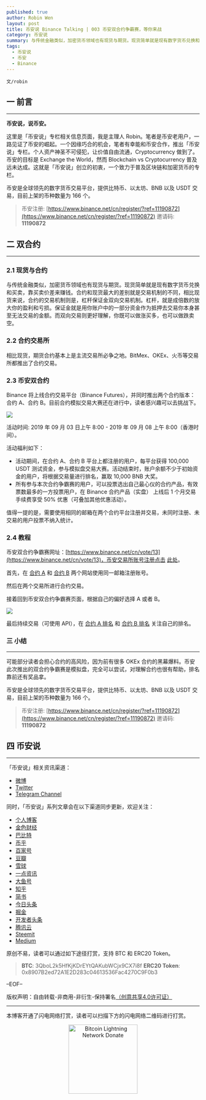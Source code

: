 ```yaml
---
published: true
author: Robin Wen
layout: post
title: 币安说 Binance Talking | 003 币安双合约争霸赛，等你来战
category: 币安说
summary: 与传统金融类似，加密货币领域也有现货与期货。现货简单就是现有数字货币兑换和买卖，靠买卖价差来赚钱。合约和现货最大的差别就是交易机制的不同，相比现货来说，合约的交易机制则是，杠杆保证金双向交易机制。杠杆，就是成倍数的放大你的盈利和亏损。保证金就是用你账户中的一部分资金作为抵押去交易你本身甚至无法交易的金额。而双向交易则更好理解，你既可以做涨买多，也可以做跌卖空。可能部分读者会担心合约的高风险，因为前有很多 OKEx 合约的黑幕爆料。币安此次推出的双合约争霸赛是模拟盘，完全可以尝试，对理解合约也很有帮助，排名靠前还有奖品拿。
tags:
  - 币安说
  - 币安
  - Binance
---
```


`文/robin`

## 一 前言
***

**币安说，说币安。**

这里是「币安说」专栏相关信息页面，我是主理人 Robin。笔者是币安老用户，一路见证了币安的崛起。一个因缘巧合的机会，笔者有幸能和币安合作，推出「币安说」专栏。个人资产神圣不可侵犯，让价值自由流通，Cryptocurrency 做到了。币安的目标是 Exchange the World，然而 Blockchain vs Cryptocurrency 普及远未达成。这就是「币安说」创立的初衷，一个致力于普及区块链和加密货币的专栏。

币安是全球领先的数字货币交易平台，提供比特币、以太坊、BNB 以及 USDT 交易，目前上架的币种数量为 166 个。

> 币安注册: [https://www.binance.net/cn/register/?ref=11190872](https://www.binance.net/cn/register/?ref=11190872)
> 邀请码: **11190872**

## 二 双合约
***

### 2.1 现货与合约

与传统金融类似，加密货币领域也有现货与期货。现货简单就是现有数字货币兑换和买卖，靠买卖价差来赚钱。合约和现货最大的差别就是交易机制的不同，相比现货来说，合约的交易机制则是，杠杆保证金双向交易机制。杠杆，就是成倍数的放大你的盈利和亏损。保证金就是用你账户中的一部分资金作为抵押去交易你本身甚至无法交易的金额。而双向交易则更好理解，你既可以做涨买多，也可以做跌卖空。

### 2.2 合约交易所

相比现货，期货合约基本上是主流交易所必争之地。BitMex、OKEx、火币等交易所都推出了合约交易。

### 2.3 币安双合约

Binance 将上线合约交易平台（Binance Futures），并同时推出两个合约版本：合约 A、合约 B。目前合约模拟交易大赛还在进行中，读者感兴趣可以去挑战下。

![](https://cdn.dbarobin.com/binance/003/003-binance-contract-banner.png)

活动时间: 2019 年 09 月 03 日上午 8:00 - 2019 年 09 月 08 上午 8:00（香港时间）。

活动福利如下：

* 活动期间，在合约 A、合约 B 平台上都注册的用户，每平台获得 100,000 USDT 测试资金，参与模拟盘交易大赛。活动结束时，账户余额不少于初始资金的用户，将根据交易量进行排名，赢取 10,000 BNB 大奖。
* 所有参与本次合约争霸赛的用户，可以投票选出自己最心仪的合约产品，有效票数最多的一方投票用户，在 Binance 合约产品（实盘） 上线后 1 个月交易手续费享受 50% 优惠（可叠加其他优惠活动）。

值得一提的是，需要使用相同的邮箱在两个合约平台注册并交易，未同时注册、未交易的用户投票不纳入统计。

### 2.4 教程

币安双合约争霸赛网址：[https://www.binance.net/cn/vote/13](https://www.binance.net/cn/vote/13)，币安交易所账号注册点击 [此处](https://www.binance.net/cn/register/?ref=11190872)。

首先，在 [合约 A](https://testnet.binancefuture.com/cn/futures/BTCUSDT) 和 [合约 B](https://testnet.jexzh.com) 两个网站使用同一邮箱注册账号。

然后在两个交易所进行合约交易。

接着回到币安双合约争霸赛页面，根据自己的偏好选择 A 或者 B。

![](https://cdn.dbarobin.com/binance/003/003-binance-contract-01.png)

最后持续交易（可使用 API），在 [合约 A 排名](https://testnet.binancefuture.com/en/activity) 和 [合约 B 排名](https://testnet.jex.com/cn/futures_market_1) 关注自己的排名。

### 三 小结
***

可能部分读者会担心合约的高风险，因为前有很多 OKEx 合约的黑幕爆料。币安此次推出的双合约争霸赛是模拟盘，完全可以尝试，对理解合约也很有帮助，排名靠前还有奖品拿。

币安是全球领先的数字货币交易平台，提供比特币、以太坊、BNB 以及 USDT 交易，目前上架的币种数量为 166 个。

> 币安注册: [https://www.binance.net/cn/register/?ref=11190872](https://www.binance.net/cn/register/?ref=11190872)
> 邀请码: **11190872**

## 四 币安说
***

「币安说」相关资讯渠道：

* [微博](https://weibo.com/rwio)
* [Twitter](https://twitter.com/vrwio)
* [Telegram Channel](https://t.me/BinanceTalking)

同时，「币安说」系列文章会在以下渠道同步更新，欢迎关注：

* [个人博客](https://dbarobin.com)
* [金色财经](https://www.jinse.com/member/29374)
* [巴比特](https://www.8btc.com/user/199009)
* [币乎](https://bihu.com/people/22207)
* [百家号](http://baijiahao.baidu.com/u?app_id=1642481132762660)
* [豆瓣](https://www.douban.com/people/robinwan/notes)
* [雪球](https://xueqiu.com/u/binance)
* [一点资讯](https://www.yidianzixun.com)
* [大鱼号](https://mp.dayu.com)
* [知乎](https://www.zhihu.com/people/wentasy)
* [简书](https://www.jianshu.com/c/65dfa1ee8b6a)
* [今日头条](https://www.toutiao.com/c/user/101084147997/)
* [掘金](https://juejin.im/user/5673ccae60b2260ee435f89a/posts)
* [开发者头条](https://toutiao.io/subjects/15354)
* [腾讯云](https://cloud.tencent.com/developer/column/2082)
* [Steemit](https://steemit.com/@robinwen)
* [Medium](https://medium.com/@robinwan)

原创不易，读者可以通过如下途径打赏，支持 BTC 和 ERC20 Token。

> **BTC**: 3QboL2k5HfKjKDrEYtQAKubWCjx9CX7i8f
> **ERC20 Token**: 0x8907B2ed72A1E2D283c04613536Fac4270C9F0b3

–EOF–

版权声明：自由转载-非商用-非衍生-保持署名<a href="http://creativecommons.org/licenses/by-nc-nd/4.0/deed.zh" target="_blank">（创意共享4.0许可证）</a>

***

本博客开通了闪电网络打赏，读者可以扫描下方的闪电网络二维码进行打赏。

<center><img title="Bitcoin Lightning Network Donate" width="180" height="180" src="https://lnd.hoo.com/api/generate?openid=TruSwjrK2q57V484Tf0u&isimg=1" alt="Bitcoin Lightning Network Donate"/></center>